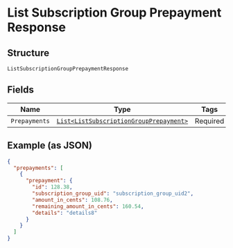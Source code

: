 
# List Subscription Group Prepayment Response

## Structure

`ListSubscriptionGroupPrepaymentResponse`

## Fields

| Name | Type | Tags | Description |
|  --- | --- | --- | --- |
| `Prepayments` | [`List<ListSubscriptionGroupPrepayment>`](../../doc/models/list-subscription-group-prepayment.md) | Required | - |

## Example (as JSON)

```json
{
  "prepayments": [
    {
      "prepayment": {
        "id": 128.38,
        "subscription_group_uid": "subscription_group_uid2",
        "amount_in_cents": 108.76,
        "remaining_amount_in_cents": 160.54,
        "details": "details8"
      }
    }
  ]
}
```

